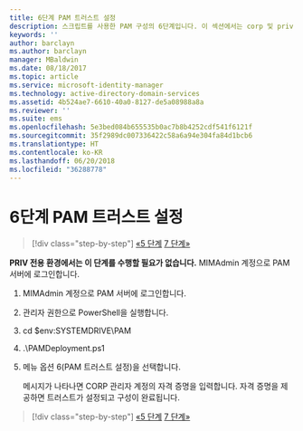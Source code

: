 ```yaml
---
title: 6단계 PAM 트러스트 설정
description: 스크립트를 사용한 PAM 구성의 6단계입니다. 이 섹션에서는 corp 및 priv 도메인 간에 필요한 트러스트를 설정하는 방법을 설명합니다.
keywords: ''
author: barclayn
ms.author: barclayn
manager: MBaldwin
ms.date: 08/18/2017
ms.topic: article
ms.service: microsoft-identity-manager
ms.technology: active-directory-domain-services
ms.assetid: 4b524ae7-6610-40a0-8127-de5a08988a8a
ms.reviewer: ''
ms.suite: ems
ms.openlocfilehash: 5e3bed084b655535b0ac7b8b4252cdf541f6121f
ms.sourcegitcommit: 35f2989dc007336422c58a6a94e304fa84d1bcb6
ms.translationtype: HT
ms.contentlocale: ko-KR
ms.lasthandoff: 06/20/2018
ms.locfileid: "36288778"
---
```

# <a name="step-6-set-up-the-pam-trust"></a>6단계 PAM 트러스트 설정

> [!div class="step-by-step"]
> [«5 단계](sp1-step5-configuring-pam.md)
> [7 단계»](sp1-step7-setup-sidhistory-sidfiltering.md)

**PRIV 전용 환경에서는 이 단계를 수행할 필요가 없습니다.** MIMAdmin 계정으로 PAM 서버에 로그인합니다.

1. MIMAdmin 계정으로 PAM 서버에 로그인합니다.
2. 관리자 권한으로 PowerShell을 실행합니다.
3. cd $env:SYSTEMDRIVE\PAM
4. .\PAMDeployment.ps1
5. 메뉴 옵션 6(PAM 트러스트 설정)을 선택합니다.

   메시지가 나타나면 CORP 관리자 계정의 자격 증명을 입력합니다. 자격 증명을 제공하면 트러스트가 설정되고 구성이 완료됩니다.

> [!div class="step-by-step"]
> [«5 단계](sp1-step5-configuring-pam.md)
> [7 단계»](sp1-step7-setup-sidhistory-sidfiltering.md)
